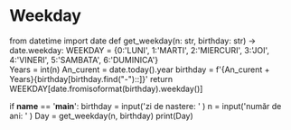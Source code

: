 # Weekday

from datetime import date
def get_weekday(n: str, birthday: str) -> date.weekday:
    WEEKDAY = {0:'LUNI', 1:'MARTI', 2:'MIERCURI', 3:'JOI', 4:'VINERI', 5:'SAMBATA', 
    6:'DUMINICA'}      
    Years = int(n) 
    An_curent = date.today().year
    birthday = f'{An_curent + Years}{birthday[birthday.find("-")::]}'
    return WEEKDAY[date.fromisoformat(birthday).weekday()] 
    

if __name__ == '__main__':
    birthday = input('zi de nastere: ' ) 
    n = input('număr de ani: ' ) 
    Day = get_weekday(n, birthday)
    print(Day)
